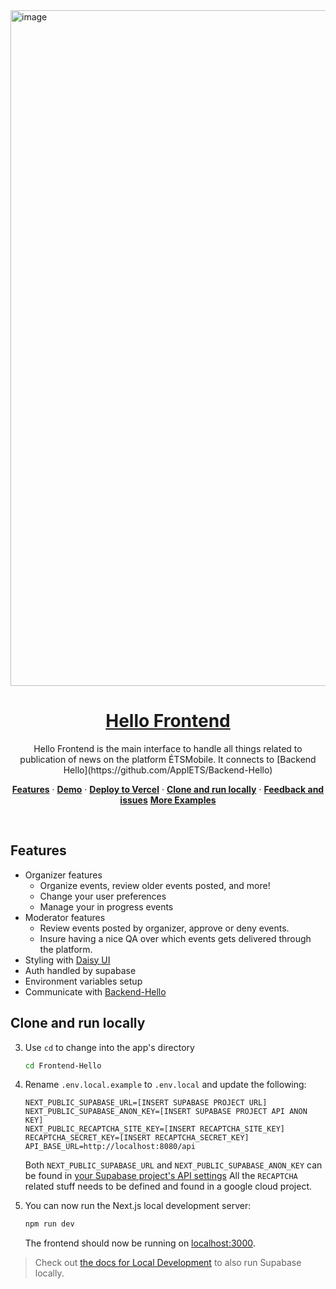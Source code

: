 <a href="https://demo-nextjs-with-supabase.vercel.app/">
  <img width="1081" alt="image" src="https://github.com/projets-fin-bac-24/frontend-ps/assets/25663435/ce8c7702-4e5c-4b49-861b-678ba03cf820">
  <h1 align="center">Hello Frontend</h1>
</a>

<p align="center">
 Hello Frontend is the main interface to handle all things related to publication of news on the platform ÉTSMobile. It connects to [Backend Hello](https://github.com/ApplETS/Backend-Hello)
</p>

<p align="center">
  <a href="#features"><strong>Features</strong></a> ·
  <a href="#demo"><strong>Demo</strong></a> ·
  <a href="#deploy-to-vercel"><strong>Deploy to Vercel</strong></a> ·
  <a href="#clone-and-run-locally"><strong>Clone and run locally</strong></a> ·
  <a href="#feedback-and-issues"><strong>Feedback and issues</strong></a>
  <a href="#more-supabase-examples"><strong>More Examples</strong></a>
</p>
<br/>

## Features

- Organizer features
  - Organize events, review older events posted, and more!  
  - Change your user preferences
  - Manage your in progress events
- Moderator features
  - Review events posted by organizer, approve or deny events.
  - Insure having a nice QA over which events gets delivered through the platform.
- Styling with [Daisy UI](https://daisyui.com/)
- Auth handled by supabase
- Environment variables setup
- Communicate with [Backend-Hello](https://github.com/ApplETS/Backend-Hello)

## Clone and run locally

3. Use `cd` to change into the app's directory

   ```bash
   cd Frontend-Hello
   ```

4. Rename `.env.local.example` to `.env.local` and update the following:

   ```env
   NEXT_PUBLIC_SUPABASE_URL=[INSERT SUPABASE PROJECT URL]
   NEXT_PUBLIC_SUPABASE_ANON_KEY=[INSERT SUPABASE PROJECT API ANON KEY]
   NEXT_PUBLIC_RECAPTCHA_SITE_KEY=[INSERT RECAPTCHA_SITE_KEY]
   RECAPTCHA_SECRET_KEY=[INSERT RECAPTCHA_SECRET_KEY]
   API_BASE_URL=http://localhost:8080/api
   ```

   Both `NEXT_PUBLIC_SUPABASE_URL` and `NEXT_PUBLIC_SUPABASE_ANON_KEY` can be found in [your Supabase project's API settings](https://app.supabase.com/project/_/settings/api)
   All the `RECAPTCHA` related stuff needs to be defined and found in a google cloud project.

6. You can now run the Next.js local development server:

   ```bash
   npm run dev
   ```

   The frontend should now be running on [localhost:3000](http://localhost:3000/).

> Check out [the docs for Local Development](https://supabase.com/docs/guides/getting-started/local-development) to also run Supabase locally.
